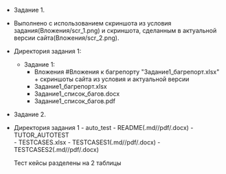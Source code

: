 - Задание 1.
- Выполнено с использованием скриншота из условия задания(Вложения/scr_1.png) и скриншота, сделанным в актуальной версии сайта(Вложения/scr_2.png).
- Директория задания 1:
	- Задание 1:
		- Вложения #Вложения к багрепорту "Задание1_багрепорт.xlsx" + скриншоты сайта из условия и актуальной версии
		- Задание1_багрепорт.xlsx
		- Задание1_список_багов.docx
		- Задание1_список_багов.pdf
- Задание 2.
- Директория задания 1
		- auto_test
		- README(.md//pdf/.docx)
  		- TUTOR_AUTOTEST  
    		- TESTCASES.xlsx 
		- TESTCASES1(.md//pdf/.docx)
		- TESTCASES2(.md//pdf/.docx)

  Тест кейсы разделены на 2 таблицы
